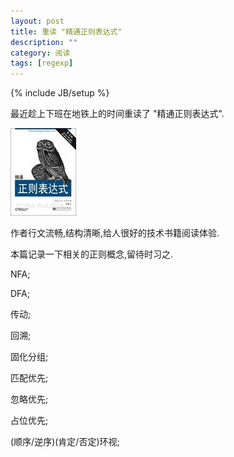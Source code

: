 ```yaml
---
layout: post
title: 重读 "精通正则表达式"
description: ""
category: 阅读
tags: [regexp]
---
```

{% include JB/setup %}

最近趁上下班在地铁上的时间重读了 "精通正则表达式".

<p><img src="/assets/img/s2697984.jpg" /></p>

作者行文流畅,结构清晰,给人很好的技术书籍阅读体验.

本篇记录一下相关的正则概念,留待时习之.

NFA;

DFA;

传动;

回溯;

固化分组;

匹配优先;

忽略优先;

占位优先;

(顺序/逆序)(肯定/否定)环视;
